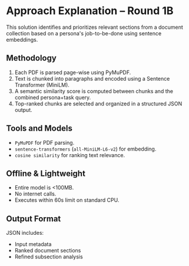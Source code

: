 # Approach Explanation – Round 1B

This solution identifies and prioritizes relevant sections from a document collection based on a persona's job-to-be-done using sentence embeddings.

## Methodology
1. Each PDF is parsed page-wise using PyMuPDF.
2. Text is chunked into paragraphs and encoded using a Sentence Transformer (MiniLM).
3. A semantic similarity score is computed between chunks and the combined persona+task query.
4. Top-ranked chunks are selected and organized in a structured JSON output.

## Tools and Models
- `PyMuPDF` for PDF parsing.
- `sentence-transformers` (`all-MiniLM-L6-v2`) for embedding.
- `cosine similarity` for ranking text relevance.

## Offline & Lightweight
- Entire model is <100MB.
- No internet calls.
- Executes within 60s limit on standard CPU.

## Output Format
JSON includes:
- Input metadata
- Ranked document sections
- Refined subsection analysis
